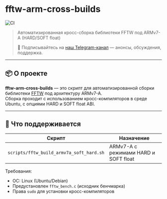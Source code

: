 # fftw-arm-cross-builds

![CI](https://github.com/plisius/fftw-arm-cross-builds/actions/workflows/ci.yml/badge.svg)

> Автоматизированная кросс-сборка библиотеки FFTW под ARMv7-A (HARD/SOFT float)
>
> 📲 Подписывайтесь на [наш Telegram-канал](https://t.me/dsp_labs) — анонсы, обсуждения, поддержка.

---

## 📦 О проекте

**fftw-arm-cross-builds** — это скрипт для автоматизированной сборки библиотеки [FFTW](http://www.fftw.org/) под архитектуру ARMv7-A.  
Сборка проходит с использованием кросс-компиляторов в среде Ubuntu, с опциями HARD и SOFT float ABI.

---

## 🧠 Что поддерживается

| Скрипт                                  | Назначение                         |
|------------------------------------------|------------------------------------|
| `scripts/fftw_build_armv7a_soft_hard.sh` | ARMv7-A с режимами HARD и SOFT float |

Требования:
- ОС: Linux (Ubuntu/Debian)
- Предустановлен `fftw_bench.c` (исходник бенчмарка)
- Права `sudo` для установки кросс-компиляторов

